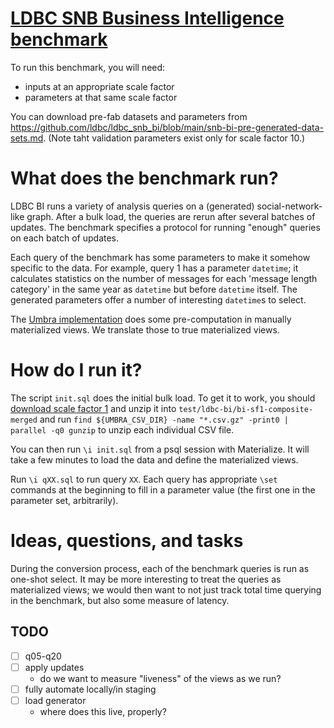 # [LDBC SNB Business Intelligence benchmark](https://github.com/ldbc/ldbc_snb_bi/tree/main)

To run this benchmark, you will need:

  - inputs at an appropriate scale factor
  - parameters at that same scale factor

You can download pre-fab datasets and parameters from <https://github.com/ldbc/ldbc_snb_bi/blob/main/snb-bi-pre-generated-data-sets.md>. (Note taht validation parameters exist only for scale factor 10.)

# What does the benchmark run?

LDBC BI runs a variety of analysis queries on a (generated)
social-network-like graph. After a bulk load, the queries are rerun
after several batches of updates. The benchmark specifies a protocol
for running "enough" queries on each batch of updates.

Each query of the benchmark has some parameters to make it somehow
specific to the data. For example, query 1 has a parameter `datetime`;
it calculates statistics on the number of messages for each 'message
length category' in the same year as `datetime` but before `datetime`
itself. The generated parameters offer a number of interesting
`datetime`s to select.

The [Umbra
implementation](https://github.com/ldbc/ldbc_snb_bi/tree/main/umbra)
does some pre-computation in manually materialized views. We translate
those to true materialized views.

# How do I run it?

The script `init.sql` does the initial bulk load. To get it to work,
you should [download scale factor
1](https://pub-383410a98aef4cb686f0c7601eddd25f.r2.dev/bi-pre-audit/bi-sf1-composite-merged-fk.tar.zst)
and unzip it into `test/ldbc-bi/bi-sf1-composite-merged` and run `find
${UMBRA_CSV_DIR} -name "*.csv.gz" -print0 | parallel -q0 gunzip` to
unzip each individual CSV file.

You can then run `\i init.sql` from a psql session with
Materialize. It will take a few minutes to load the data and define
the materialized views.

Run `\i qXX.sql` to run query `XX`. Each query has appropriate `\set`
commands at the beginning to fill in a parameter value (the first one
in the parameter set, arbitrarily).

# Ideas, questions, and tasks

During the conversion process, each of the benchmark queries is run as
one-shot select. It may be more interesting to treat the queries as
materialized views; we would then want to not just track total time
querying in the benchmark, but also some measure of latency.

## TODO

- [ ] q05-q20
- [ ] apply updates
  + do we want to measure "liveness" of the views as we run?
- [ ] fully automate locally/in staging
- [ ] load generator
  + where does this live, properly?
